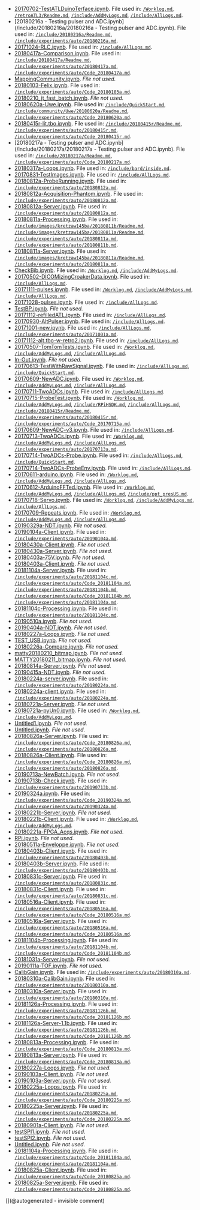 * [20170702-TestATLDuinoTerface.ipynb](/retroATL3/data/20170702-TestATLDuinoTerface.ipynb). File used in: [`/Worklog.md`](/Worklog.md), [`/retroATL3/Readme.md`](/retroATL3/Readme.md), [`/include/AddMyLogs.md`](/include/AddMyLogs.md), [`/include/AllLogs.md`](/include/AllLogs.md).
* [20180216a - Testing pulser and ADC.ipynb](/include/20180216a/20180216a - Testing pulser and ADC.ipynb). File used in: [`/include/20180216a/Readme.md`](/include/20180216a/Readme.md), [`/include/experiments/auto/20180216a.md`](/include/experiments/auto/20180216a.md).
* [20171024-RLC.ipynb](/include/RLC/20171024-RLC.ipynb). File used in: [`/include/AllLogs.md`](/include/AllLogs.md).
* [20180417a-Comparison.ipynb](/include/20180417a/20180417a-Comparison.ipynb). File used in: [`/include/20180417a/Readme.md`](/include/20180417a/Readme.md), [`/include/experiments/auto/20180417a.md`](/include/experiments/auto/20180417a.md), [`/include/experiments/auto/Code_20180417a.md`](/include/experiments/auto/Code_20180417a.md).
* [MappingCommunity.ipynb](/include/community/MappingCommunity.ipynb). _File not used._
* [20180103-Felix.ipynb](/include/community/Felix/20180103a/20180103-Felix.ipynb). File used in: [`/include/experiments/auto/Code_20180103a.md`](/include/experiments/auto/Code_20180103a.md).
* [20180210_jt_fast_batch.ipynb](/include/community/Felix/20180208/20180210_jt_fast_batch.ipynb). _File not used._
* [20180620a-Uwe.ipynb](/include/community/Uwe/20180620a/20180620a-Uwe.ipynb). File used in: [`/include/QuickStart.md`](/include/QuickStart.md), [`/include/community/Uwe/20180620a/Readme.md`](/include/community/Uwe/20180620a/Readme.md), [`/include/experiments/auto/Code_20180620a.md`](/include/experiments/auto/Code_20180620a.md).
* [20180415r-lit.tbo.ipynb](/include/20180415r/20180415r-lit.tbo.ipynb). File used in: [`/include/20180415r/Readme.md`](/include/20180415r/Readme.md), [`/include/experiments/auto/20180415r.md`](/include/experiments/auto/20180415r.md), [`/include/experiments/auto/Code_20180415r.md`](/include/experiments/auto/Code_20180415r.md).
* [20180217a - Testing pulser and ADC.ipynb](/include/20180217a/20180217a - Testing pulser and ADC.ipynb). File used in: [`/include/20180217a/Readme.md`](/include/20180217a/Readme.md), [`/include/experiments/auto/Code_20180217a.md`](/include/experiments/auto/Code_20180217a.md).
* [20180317a-Loops.ipynb](/include/bard/exp1/20180317a-Loops.ipynb). File used in: [`/include/bard/inside.md`](/include/bard/inside.md).
* [20170831-TestImages.ipynb](/include/images/20170831-TestImages.ipynb). File used in: [`/include/AllLogs.md`](/include/AllLogs.md).
* [20180812a-ProbeRunning.ipynb](/include/images/kretzaw145ba/20180812a/20180812a-ProbeRunning.ipynb). File used in: [`/include/experiments/auto/20180812a.md`](/include/experiments/auto/20180812a.md).
* [20180812a-Acquisition-Phantom.ipynb](/include/images/kretzaw145ba/20180812a/20180812a-Acquisition-Phantom.ipynb). File used in: [`/include/experiments/auto/20180812a.md`](/include/experiments/auto/20180812a.md).
* [20180812a-Server.ipynb](/include/images/kretzaw145ba/20180812a/20180812a-Server.ipynb). File used in: [`/include/experiments/auto/20180812a.md`](/include/experiments/auto/20180812a.md).
* [20180811a-Processing.ipynb](/include/images/kretzaw145ba/20180811a/20180811a-Processing.ipynb). File used in: [`/include/images/kretzaw145ba/20180811b/Readme.md`](/include/images/kretzaw145ba/20180811b/Readme.md), [`/include/images/kretzaw145ba/20180811a/Readme.md`](/include/images/kretzaw145ba/20180811a/Readme.md), [`/include/experiments/auto/20180811a.md`](/include/experiments/auto/20180811a.md), [`/include/experiments/auto/20180811b.md`](/include/experiments/auto/20180811b.md).
* [20180811a-Server.ipynb](/include/images/kretzaw145ba/20180811a/20180811a-Server.ipynb). File used in: [`/include/images/kretzaw145ba/20180811a/Readme.md`](/include/images/kretzaw145ba/20180811a/Readme.md), [`/include/experiments/auto/20180811a.md`](/include/experiments/auto/20180811a.md).
* [CheckBib.ipynb](/include/biblio/bib/CheckBib.ipynb). File used in: [`/Worklog.md`](/Worklog.md), [`/include/AddMyLogs.md`](/include/AddMyLogs.md).
* [20170502-DICOMizingCroakerData.ipynb](/retired/croaker/data/20161217/20170502-DICOMizingCroakerData.ipynb). File used in: [`/include/AllLogs.md`](/include/AllLogs.md).
* [20171111-pulses.ipynb](/retired/alt.tbo/20171111a/20171111-pulses.ipynb). File used in: [`/Worklog.md`](/Worklog.md), [`/include/AddMyLogs.md`](/include/AddMyLogs.md), [`/include/AllLogs.md`](/include/AllLogs.md).
* [20171028-pulses.ipynb](/retired/alt.tbo/20171028a/20171028-pulses.ipynb). File used in: [`/include/AllLogs.md`](/include/AllLogs.md).
* [TestBP.ipynb](/retired/alt.tbo/20171112b/TestBP.ipynb). _File not used._
* [20171112-refilledATL.ipynb](/retired/alt.tbo/20171112b/20171112-refilledATL.ipynb). File used in: [`/include/AllLogs.md`](/include/AllLogs.md).
* [20170930-AltPulser.ipynb](/retired/alt.tbo/test/20170930-AltPulser.ipynb). File used in: [`/include/AllLogs.md`](/include/AllLogs.md).
* [20171001-new.ipynb](/retired/alt.tbo/20171001a/20171001-new.ipynb). File used in: [`/include/AllLogs.md`](/include/AllLogs.md), [`/include/experiments/auto/20171001a.md`](/include/experiments/auto/20171001a.md).
* [20171112-alt.tbo-w-retro2.ipynb](/retired/alt.tbo/20171112a/20171112-alt.tbo-w-retro2.ipynb). File used in: [`/include/AllLogs.md`](/include/AllLogs.md).
* [20170507-TomTomTests.ipynb](/retired/tomtom/20170507-TomTomTests.ipynb). File used in: [`/Worklog.md`](/Worklog.md), [`/include/AddMyLogs.md`](/include/AddMyLogs.md), [`/include/AllLogs.md`](/include/AllLogs.md).
* [In-Out.ipynb](/retired/toadkiller/data/test_enveloppe/In-Out.ipynb). _File not used._
* [20170613-TestWithRawSignal.ipynb](/elmo/data/20170613-TestWithRawSignal.ipynb). File used in: [`/include/AllLogs.md`](/include/AllLogs.md), [`/include/QuickStart.md`](/include/QuickStart.md).
* [20170609-NewADC.ipynb](/elmo/data/20170609-NewADC.ipynb). File used in: [`/Worklog.md`](/Worklog.md), [`/include/AddMyLogs.md`](/include/AddMyLogs.md), [`/include/AllLogs.md`](/include/AllLogs.md).
* [20170711-TwoADCs.ipynb](/elmo/data/20170711-TwoADCs.ipynb). File used in: [`/include/AllLogs.md`](/include/AllLogs.md).
* [20170715-ProbeTest.ipynb](/elmo/data/20170715-ProbeTest.ipynb). File used in: [`/Worklog.md`](/Worklog.md), [`/include/AddMyLogs.md`](/include/AddMyLogs.md), [`/include/RPiHSDK.md`](/include/RPiHSDK.md), [`/include/AllLogs.md`](/include/AllLogs.md), [`/include/20180415r/Readme.md`](/include/20180415r/Readme.md), [`/include/experiments/auto/20180415r.md`](/include/experiments/auto/20180415r.md), [`/include/experiments/auto/Code_20170715a.md`](/include/experiments/auto/Code_20170715a.md).
* [20170609-NewADC-v3.ipynb](/elmo/data/20170609-NewADC-v3.ipynb). File used in: [`/include/AllLogs.md`](/include/AllLogs.md).
* [20170713-TwoADCs.ipynb](/elmo/data/20170713-TwoADCs.ipynb). File used in: [`/Worklog.md`](/Worklog.md), [`/include/AddMyLogs.md`](/include/AddMyLogs.md), [`/include/AllLogs.md`](/include/AllLogs.md), [`/include/experiments/auto/20170713a.md`](/include/experiments/auto/20170713a.md).
* [20170714-TwoADCs-Probe.ipynb](/elmo/data/20170714-TwoADCs-Probe.ipynb). File used in: [`/include/AllLogs.md`](/include/AllLogs.md), [`/include/QuickStart.md`](/include/QuickStart.md).
* [20170714-TwoADCs-ProbeEnv.ipynb](/elmo/data/20170714-TwoADCs-ProbeEnv.ipynb). File used in: [`/include/AllLogs.md`](/include/AllLogs.md).
* [20170611-arduino.ipynb](/elmo/data/arduino/20170611-arduino.ipynb). File used in: [`/Worklog.md`](/Worklog.md), [`/include/AddMyLogs.md`](/include/AddMyLogs.md), [`/include/AllLogs.md`](/include/AllLogs.md).
* [20170612-ArduinoFFTed.ipynb](/elmo/data/arduinoffset/20170612-ArduinoFFTed.ipynb). File used in: [`/Worklog.md`](/Worklog.md), [`/include/AddMyLogs.md`](/include/AddMyLogs.md), [`/include/AllLogs.md`](/include/AllLogs.md), [`/include/ppt_presUS.md`](/include/ppt_presUS.md).
* [20170718-Servo.ipynb](/elmo/data/arduiphantom/20170718-Servo.ipynb). File used in: [`/Worklog.md`](/Worklog.md), [`/include/AddMyLogs.md`](/include/AddMyLogs.md), [`/include/AllLogs.md`](/include/AllLogs.md).
* [20170709-Repeats.ipynb](/elmo/data/arduiprobe/20170709-Repeats.ipynb). File used in: [`/Worklog.md`](/Worklog.md), [`/include/AddMyLogs.md`](/include/AddMyLogs.md), [`/include/AllLogs.md`](/include/AllLogs.md).
* [20190329a-NDT.ipynb](/matty/20190329a/20190329a-NDT.ipynb). _File not used._
* [20190104a-Client.ipynb](/matty/20190104a/20190104a-Client.ipynb). File used in: [`/include/experiments/auto/20190104a.md`](/include/experiments/auto/20190104a.md).
* [20180430a-Client.ipynb](/matty/20180430a/20180430a-Client.ipynb). _File not used._
* [20180430a-Server.ipynb](/matty/20180430a/20180430a-Server.ipynb). _File not used._
* [20180403a-75V.ipynb](/matty/20180403a/20180403a-75V.ipynb). _File not used._
* [20180403a-Client.ipynb](/matty/20180403a/20180403a-Client.ipynb). _File not used._
* [20181104a-Server.ipynb](/matty/20181104c/20181104a-Server.ipynb). File used in: [`/include/experiments/auto/20181104c.md`](/include/experiments/auto/20181104c.md), [`/include/experiments/auto/Code_20181104a.md`](/include/experiments/auto/Code_20181104a.md), [`/include/experiments/auto/20181104b.md`](/include/experiments/auto/20181104b.md), [`/include/experiments/auto/Code_20181104b.md`](/include/experiments/auto/Code_20181104b.md), [`/include/experiments/auto/20181104a.md`](/include/experiments/auto/20181104a.md).
* [20181104c-Processing.ipynb](/matty/20181104c/20181104c-Processing.ipynb). File used in: [`/include/experiments/auto/20181104c.md`](/include/experiments/auto/20181104c.md).
* [20190510a.ipynb](/matty/20190510a/20190510a.ipynb). _File not used._
* [20190404a-NDT.ipynb](/matty/20190404a/20190404a-NDT.ipynb). _File not used._
* [20180227a-Loops.ipynb](/matty/20180227a/20180227a-Loops.ipynb). _File not used._
* [TEST_USB.ipynb](/matty/v1.1/direct/TEST_USB.ipynb). _File not used._
* [20180226a-Compare.ipynb](/matty/20180226a/20180226a-Compare.ipynb). _File not used._
* [matty20180210_bitmap.ipynb](/matty/prog_flash/matty20180210_bitmap.ipynb). _File not used._
* [MATTY20180211_bitmap.ipynb](/matty/prog_flash/MATTY20180211_bitmap.ipynb). _File not used._
* [20180814a-Server.ipynb](/matty/20180814a/20180814a-Server.ipynb). _File not used._
* [20190415a-NDT.ipynb](/matty/20190415a/20190415a-NDT.ipynb). _File not used._
* [20180224a-server.ipynb](/matty/20180224a/20180224a-server.ipynb). File used in: [`/include/experiments/auto/20180224a.md`](/include/experiments/auto/20180224a.md).
* [20180224a-client.ipynb](/matty/20180224a/20180224a-client.ipynb). File used in: [`/include/experiments/auto/20180224a.md`](/include/experiments/auto/20180224a.md).
* [20180721a-Server.ipynb](/matty/20180721a/20180721a-Server.ipynb). _File not used._
* [20180721a-pyUn0.ipynb](/matty/20180721a/20180721a-pyUn0.ipynb). File used in: [`/Worklog.md`](/Worklog.md), [`/include/AddMyLogs.md`](/include/AddMyLogs.md).
* [Untitled1.ipynb](/matty/un0_test_a/Untitled1.ipynb). _File not used._
* [Untitled.ipynb](/matty/un0_test_a/Untitled.ipynb). _File not used._
* [20180826a-Server.ipynb](/matty/20180826a/20180826a-Server.ipynb). File used in: [`/include/experiments/auto/Code_20180826a.md`](/include/experiments/auto/Code_20180826a.md), [`/include/experiments/auto/20180826a.md`](/include/experiments/auto/20180826a.md).
* [20180826a-Client.ipynb](/matty/20180826a/20180826a-Client.ipynb). File used in: [`/include/experiments/auto/Code_20180826a.md`](/include/experiments/auto/Code_20180826a.md), [`/include/experiments/auto/20180826a.md`](/include/experiments/auto/20180826a.md).
* [20190713a-NewBatch.ipynb](/matty/20190713/20190713a/20190713a-NewBatch.ipynb). _File not used._
* [20190713b-Check.ipynb](/matty/20190713/20190713b/20190713b-Check.ipynb). File used in: [`/include/experiments/auto/20190713b.md`](/include/experiments/auto/20190713b.md).
* [20190324a.ipynb](/matty/20190324a/20190324a.ipynb). File used in: [`/include/experiments/auto/Code_20190324a.md`](/include/experiments/auto/Code_20190324a.md), [`/include/experiments/auto/20190324a.md`](/include/experiments/auto/20190324a.md).
* [20180221b-Server.ipynb](/matty/20180224b/20180221b-Server.ipynb). _File not used._
* [20180221b-Client.ipynb](/matty/20180224b/20180221b-Client.ipynb). File used in: [`/Worklog.md`](/Worklog.md), [`/include/AddMyLogs.md`](/include/AddMyLogs.md).
* [20180221a-FPGA_Acqs.ipynb](/matty/images/20180221a/20180221a-FPGA_Acqs.ipynb). _File not used._
* [RPi.ipynb](/matty/images/20180221a/RPi.ipynb). _File not used._
* [20180511a-Enveloppe.ipynb](/matty/20180511a/20180511a-Enveloppe.ipynb). _File not used._
* [20180403b-Client.ipynb](/matty/20180403b/20180403b-Client.ipynb). File used in: [`/include/experiments/auto/20180403b.md`](/include/experiments/auto/20180403b.md).
* [20180403b-Server.ipynb](/matty/20180403b/20180403b-Server.ipynb). File used in: [`/include/experiments/auto/20180403b.md`](/include/experiments/auto/20180403b.md).
* [20180831c-Server.ipynb](/matty/20180831c/20180831c-Server.ipynb). File used in: [`/include/experiments/auto/20180831c.md`](/include/experiments/auto/20180831c.md).
* [20180831c-Client.ipynb](/matty/20180831c/20180831c-Client.ipynb). File used in: [`/include/experiments/auto/20180831c.md`](/include/experiments/auto/20180831c.md).
* [20180516a-Client.ipynb](/matty/20180516a/20180516a-Client.ipynb). File used in: [`/include/experiments/auto/20180516a.md`](/include/experiments/auto/20180516a.md), [`/include/experiments/auto/Code_20180516a.md`](/include/experiments/auto/Code_20180516a.md).
* [20180516a-Server.ipynb](/matty/20180516a/20180516a-Server.ipynb). File used in: [`/include/experiments/auto/20180516a.md`](/include/experiments/auto/20180516a.md), [`/include/experiments/auto/Code_20180516a.md`](/include/experiments/auto/Code_20180516a.md).
* [20181104b-Processing.ipynb](/matty/20181104b/20181104b-Processing.ipynb). File used in: [`/include/experiments/auto/20181104b.md`](/include/experiments/auto/20181104b.md), [`/include/experiments/auto/Code_20181104b.md`](/include/experiments/auto/Code_20181104b.md).
* [20181031a-Server.ipynb](/matty/20181031a/20181031a-Server.ipynb). _File not used._
* [20190111a-TOF.ipynb](/matty/20190111a/20190111a-TOF.ipynb). _File not used._
* [CalibGain.ipynb](/matty/20180310a/CalibGain.ipynb). File used in: [`/include/experiments/auto/20180310a.md`](/include/experiments/auto/20180310a.md).
* [20180310a-CalibGain.ipynb](/matty/20180310a/20180310a-CalibGain.ipynb). File used in: [`/include/experiments/auto/20180310a.md`](/include/experiments/auto/20180310a.md).
* [20180310a-Server.ipynb](/matty/20180310a/20180310a-Server.ipynb). File used in: [`/include/experiments/auto/20180310a.md`](/include/experiments/auto/20180310a.md).
* [20181126a-Processing.ipynb](/matty/20181126a/20181126a-Processing.ipynb). File used in: [`/include/experiments/auto/20181126b.md`](/include/experiments/auto/20181126b.md), [`/include/experiments/auto/Code_20181126b.md`](/include/experiments/auto/Code_20181126b.md).
* [20181126a-Server-1.1b.ipynb](/matty/20181126a/20181126a-Server-1.1b.ipynb). File used in: [`/include/experiments/auto/20181126b.md`](/include/experiments/auto/20181126b.md), [`/include/experiments/auto/Code_20181126b.md`](/include/experiments/auto/Code_20181126b.md).
* [20180813a-Processing.ipynb](/matty/20180813a/20180813a-Processing.ipynb). File used in: [`/include/experiments/auto/Code_20180813a.md`](/include/experiments/auto/Code_20180813a.md).
* [20180813a-Server.ipynb](/matty/20180813a/20180813a-Server.ipynb). File used in: [`/include/experiments/auto/Code_20180813a.md`](/include/experiments/auto/Code_20180813a.md).
* [20180227a-Loops.ipynb](/matty/v0.1/images/20180227/20180227a-Loops.ipynb). _File not used._
* [20190103a-Client.ipynb](/matty/20190103a/20190103a-Client.ipynb). _File not used._
* [20190103a-Server.ipynb](/matty/20190103a/20190103a-Server.ipynb). _File not used._
* [20180225a-Loops.ipynb](/matty/20180225a/20180225a-Loops.ipynb). File used in: [`/include/experiments/auto/20180225a.md`](/include/experiments/auto/20180225a.md), [`/include/experiments/auto/Code_20180225a.md`](/include/experiments/auto/Code_20180225a.md).
* [20180225a-Server.ipynb](/matty/20180225a/20180225a-Server.ipynb). File used in: [`/include/experiments/auto/20180225a.md`](/include/experiments/auto/20180225a.md), [`/include/experiments/auto/Code_20180225a.md`](/include/experiments/auto/Code_20180225a.md).
* [20180901a-Client.ipynb](/matty/20180901a/20180901a-Client.ipynb). _File not used._
* [testSPI1.ipynb](/matty/SPI/testSPI1.ipynb). _File not used._
* [testSPI2.ipynb](/matty/SPI/testSPI2.ipynb). _File not used._
* [Untitled.ipynb](/matty/SPI/Untitled.ipynb). _File not used._
* [20181104a-Processing.ipynb](/matty/20181104a/20181104a-Processing.ipynb). File used in: [`/include/experiments/auto/Code_20181104a.md`](/include/experiments/auto/Code_20181104a.md), [`/include/experiments/auto/20181104a.md`](/include/experiments/auto/20181104a.md).
* [20180825a-Client.ipynb](/matty/20180825a/20180825a-Client.ipynb). File used in: [`/include/experiments/auto/Code_20180825a.md`](/include/experiments/auto/Code_20180825a.md).
* [20180825a-Server.ipynb](/matty/20180825a/20180825a-Server.ipynb). File used in: [`/include/experiments/auto/Code_20180825a.md`](/include/experiments/auto/Code_20180825a.md).


[](@autogenerated - invisible comment)